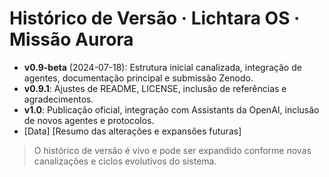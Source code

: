 # Histórico de Versão · Lichtara OS · Missão Aurora

- **v0.9-beta** (2024-07-18): Estrutura inicial canalizada, integração de agentes, documentação principal e submissão Zenodo.
- **v0.9.1**: Ajustes de README, LICENSE, inclusão de referências e agradecimentos.
- **v1.0**: Publicação oficial, integração com Assistants da OpenAI, inclusão de novos agentes e protocolos.
- [Data] [Resumo das alterações e expansões futuras]

> O histórico de versão é vivo e pode ser expandido conforme novas canalizações e ciclos evolutivos do sistema.
